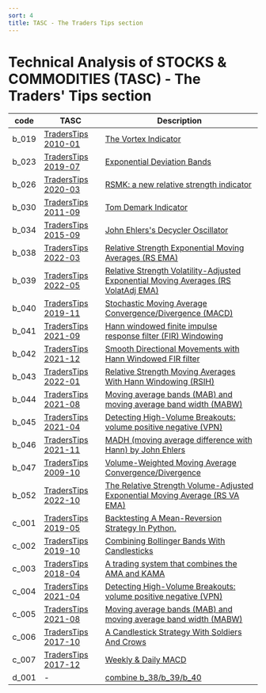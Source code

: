 ```yaml
---
sort: 4
title: TASC - The Traders Tips section 
---
```


# Technical Analysis of STOCKS & COMMODITIES (TASC) - The Traders' Tips section 



| code  | TASC  |  Description |
| ------------ | ------------ | ------------ | 
| b_019  | [TradersTips 2010-01](https://traders.com/Documentation/FEEDbk_docs/2010/01/TradersTips.html)  |  [The Vortex Indicator](../technical_indicators/b_019_1_vortex_intro_tasc201001/b_019_1_vortex_intro_tasc201001.md) |
| b_023  | [TradersTips 2019-07](https://traders.com/documentation/feedbk_docs/2019/07/traderstips.html)  |  [Exponential Deviation Bands](../technical_indicators/b_023_1_exponential-deviation-bands_intro_tasc201907/b_023_1_exponential-deviation-bands_intro_tasc201907.md) |
| b_026  | [TradersTips 2020-03](https://traders.com/Documentation/FEEDbk_docs/2020/03/TradersTips.html)  |  [RSMK: a new relative strength indicator](../technical_indicators/b_026_1_rsmk_intro_tasc202003/b_026_1_rsmk_intro_tasc202003.md) |
| b_030  | [TradersTips 2011-09](http://traders.com/documentation/feedbk_docs/2011/09/traderstips.html)   | [Tom Demark Indicator](../technical_indicators/b_030_1_demark_intro_tasc201109/b_030_1_demark_intro_tasc201109.md) |
| b_034  | [TradersTips 2015-09](https://traders.com/documentation/feedbk_docs/2015/09/traderstips.html)  |[John Ehlers's Decycler Oscillator](../technical_indicators/b_034_1_decycler-oscillator_intro_tasc201509/b_034_1_decycler-oscillator_intro_tasc201509.md) |
| b_038  | [TradersTips 2022-03](https://traders.com/Documentation/FEEDbk_docs/2022/03/TradersTips.html)   |[Relative Strength Exponential Moving Averages (RS EMA)](../technical_indicators/b_038_1_rs-ema_intro_tasc202205_v2/b_038_1_rs-ema_intro_tasc202205_v2.md)  |
| b_039  |  [TradersTips 2022-05](https://traders.com/Documentation/FEEDbk_docs/2022/05/TradersTips.html) |  [Relative Strength Volatility-Adjusted Exponential Moving Averages (RS VolatAdj EMA) ](../technical_indicators/b_039_1_rs-volat-adj-ema_intro_tasc202203/b_039_1_rs-volat-adj-ema_intro_tasc202203.md)  |
| b_040  |   [TradersTips 2019-11](https://traders.com/Documentation/FEEDbk_docs/2019/11/TradersTips.html)  | [Stochastic Moving Average Convergence/Divergence (MACD) ](../technical_indicators/b_040_1_stochastic-macd_intro_tasc201911/b_040_1_stochastic-macd_intro_tasc201911.md)  |
| b_041  | [TradersTips 2021-09](http://traders.com/Documentation/FEEDbk_docs/2021/09/TradersTips.html)  |  [Hann windowed finite impulse response filter (FIR) Windowing ](../technical_indicators/b_041_1_fir-windowing_intro_tasc202109/b_041_1_fir-windowing_intro_tasc202109.md) |
| b_042  | [TradersTips 2021-12](https://traders.com/Documentation/FEEDbk_docs/2021/12/TradersTips.html)  |  [Smooth Directional Movements with Hann Windowed FIR filter](../technical_indicators/b_042_1_dmh_intro_tasc202112/b_042_1_dmh_intro_tasc202112.md) |
| b_043  | [TradersTips 2022-01](https://traders.com/Documentation/FEEDbk_docs/2022/01/TradersTips.html)  |  [Relative Strength Moving Averages With Hann Windowing (RSIH) ](../technical_indicators/b_043_1_rsih_intro_tasc202201/b_043_1_rsih_intro_tasc202201.md) |
| b_044  | [TradersTips 2021-08](https://traders.com/Documentation/FEEDbk_docs/2021/08/TradersTips.html)  |  [Moving average bands (MAB) and moving average band width (MABW)  ](../technical_indicators/b_044_1_mab_intro_tasc202108/b_044_1_mab_intro_tasc202108.md) |
| b_045  | [TradersTips 2021-04](https://traders.com/Documentation/FEEDbk_docs/2021/04/TradersTips.html)  |  [Detecting High-Volume Breakouts: volume positive negative (VPN)](../technical_indicators/b_045_1_vpn_intro_tasc202104/b_045_1_vpn_intro_tasc202104.md) |
| b_046  | [TradersTips 2021-11](https://traders.com/Documentation/FEEDbk_docs/2021/11/TradersTips.html)  |  [MADH (moving average difference with Hann) by John Ehlers ](../technical_indicators/b_046_1_madh_intro_tasc202111/b_046_1_madh_intro_tasc202111.md) |
| b_047  | [TradersTips 2009-10](https://traders.com/documentation/feedbk_docs/2009/10/traderstips.html)  |  [Volume-Weighted Moving Average Convergence/Divergence ](../technical_indicators/b_047_1_vw_macd_intro_tasc200910/b_047_1_vw_macd_intro_tasc200910.md) |
| b_052 | [TradersTips 2022-10](https://traders.com/documentation/feedbk_docs/2022/10/traderstips.html)  | [The Relative Strength Volume-Adjusted Exponential Moving Average (RS VA EMA)](../technical_indicators/b_052_1_rs-va-ema_intro_tasc202210/b_052_1_rs-va-ema_intro_tasc202210.md) |
| c_001  | [TradersTips 2019-05](https://traders.com/documentation/feedbk_docs/2019/05/traderstips.html)  |  [Backtesting A Mean-Reversion Strategy In Python.](../technical_indicators/c_001_tasc201905/c_001_tasc201905.md) |
| c_002  | [TradersTips 2019-10](https://traders.com/documentation/feedbk_docs/2019/10/traderstips.html)  |  [Combining Bollinger Bands With Candlesticks](../technical_indicators/c_002_tasc201910/c_002_tasc201910.md) |
| c_003  | [TradersTips 2018-04](https://traders.com/documentation/feedbk_docs/2018/04/traderstips.html)  |   [A trading system that combines the AMA and KAMA ](../technical_indicators/c_003_tasc201804/c_003_tasc201804.md) |
| c_004  | [TradersTips 2021-04](https://traders.com/Documentation/FEEDbk_docs/2021/04/TradersTips.html)  |  [Detecting High-Volume Breakouts: volume positive negative (VPN)](../technical_indicators/c_004_tasc202104/c_004_tasc202104.md) |
| c_005  | [TradersTips 2021-08](https://traders.com/Documentation/FEEDbk_docs/2021/08/TradersTips.html)  |  [Moving average bands (MAB) and moving average band width (MABW)](../technical_indicators/c_005_tasc202108/c_005_tasc202108.md) |
| c_006  | [TradersTips 2017-10](https://traders.com/Documentation/FEEDbk_docs/2017/10/TradersTips.html)  |  [A Candlestick Strategy With Soldiers And Crows](../technical_indicators/c_006_tasc201710/c_006_tasc201710.md) |
| c_007  | [TradersTips 2017-12](https://traders.com/Documentation/FEEDbk_docs/2017/12/TradersTips.html)  |  [Weekly & Daily MACD ](../technical_indicators/c_007_tasc201712/c_007_tasc201712.md) |
| d_001  |  - | [combine b_38/b_39/b_40](../technical_indicators/d_001_b38-b39-b40/d_001_b38-b39-b40.md)  |
